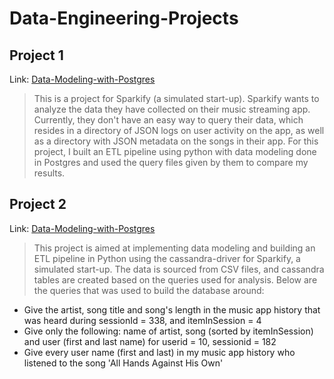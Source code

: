 # Data-Engineering-Projects

## Project 1

Link: [Data-Modeling-with-Postgres](https://github.com/uhkm/Data-Engineering-Projects/tree/main/Data-Modeling-with-Postgres)
> This is a project for Sparkify (a simulated start-up). 
> Sparkify wants to analyze the data they have collected on their music streaming app. Currently, they don't have an easy way to query their data, which resides in a directory of JSON logs on user activity on the app, as well as a directory with JSON metadata on the songs in their app. For this project, I built an ETL pipeline using python with data modeling done in Postgres and used the query files given by them to compare my results.

## Project 2

Link: [Data-Modeling-with-Postgres](https://github.com/uhkm/Data-Engineering-Projects/tree/main/Data-Modeling-with-Apache-Cassandra)
> This project is aimed at implementing data modeling and building an ETL pipeline in Python using the cassandra-driver for Sparkify, a simulated start-up. The data is sourced from CSV files, and cassandra tables are created based on the queries used for analysis. Below are the queries that was used to build the database around:
  * Give the artist, song title and song's length in the music app history that was heard during sessionId = 338, and itemInSession = 4
  * Give only the following: name of artist, song (sorted by itemInSession) and user (first and last name) for userid = 10, sessionid = 182
  * Give every user name (first and last) in my music app history who listened to the song 'All Hands Against His Own'
